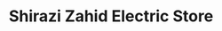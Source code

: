 ---
title: "Shirazi Zahid Electric Store"
url: /karachi/shirazi-zahid-electric-store/
shop: electronics
---